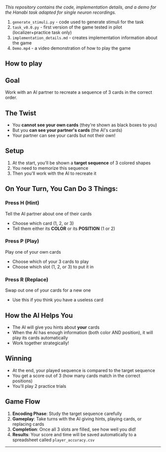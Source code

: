 *This repository contains the code, implementation details, and a demo for the Hanabi task adapted for single neuron recordings.*
1. `generate_stimuli.py` - code used to generate stimuli for the task 
2. `task_v0.0.py` - first version of the game tested in pilot (localizer+practice task only)
3. `implementation_details.md` - creates implementation information about the game
4. `Demo.mp4` - a video demonstration of how to play the game


## How to play

## Goal
Work with an AI partner to recreate a sequence of 3 cards in the correct order.

## The Twist
- You **cannot see your own cards** (they're shown as black boxes to you)
- But you **can see your partner's cards** (the AI's cards)
- Your partner can see your cards but not their own!

## Setup
1. At the start, you'll be shown a **target sequence** of 3 colored shapes
2. You need to memorize this sequence
3. Then you'll work with the AI to recreate it

## On Your Turn, You Can Do 3 Things:

### Press H (Hint)
Tell the AI partner about one of their cards
- Choose which card (1, 2, or 3)
- Tell them either its **COLOR** or its **POSITION** (1 or 2)

### Press P (Play)
Play one of your own cards
- Choose which of your 3 cards to play
- Choose which slot (1, 2, or 3) to put it in

### Press R (Replace)
Swap out one of your cards for a new one
- Use this if you think you have a useless card

## How the AI Helps You
- The AI will give you hints about **your** cards
- When the AI has enough information (both color AND position), it will play its cards automatically
- Work together strategically!

## Winning
- At the end, your played sequence is compared to the target sequence
- You get a score out of 3 (how many cards match in the correct positions)
- You'll play 2 practice trials

## Game Flow
1. **Encoding Phase**: Study the target sequence carefully
2. **Gameplay**: Take turns with the AI giving hints, playing cards, or replacing cards
3. **Completion**: Once all 3 slots are filled, see how well you did!
4. **Results**: Your score and time will be saved automatically to a spreadsheet called `player_accuracy.csv`

---


